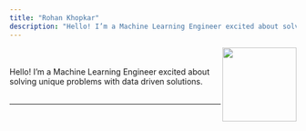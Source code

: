 ```yaml
---
title: "Rohan Khopkar"
description: "Hello! I’m a Machine Learning Engineer excited about solving unique problems with data driven solutions."
---
```

<img align="right" width="130" height="130" src="portfolio_pic.jpg">
<br>
<br>
Hello! I’m a Machine Learning Engineer excited about solving unique problems with data driven solutions.

<br>
<br>

 - - - -